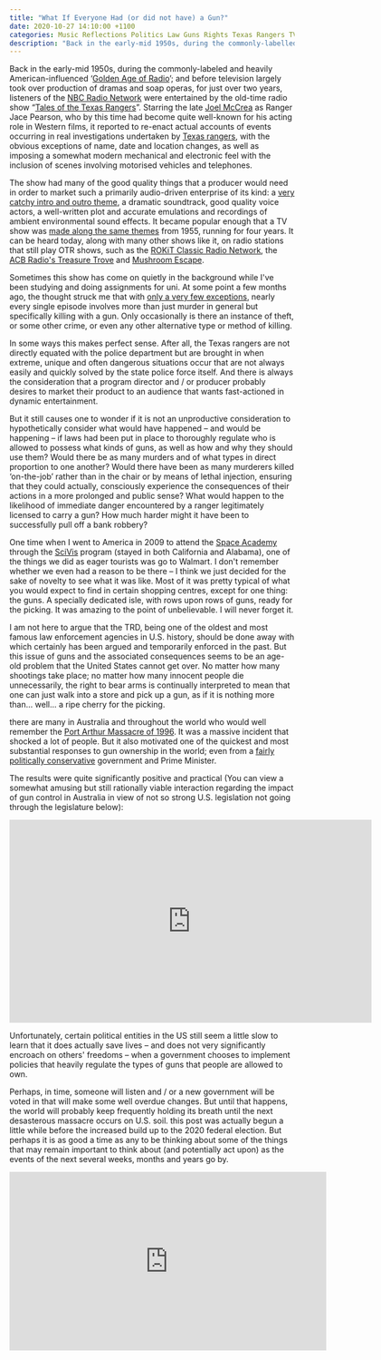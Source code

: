 ```yaml
---
title: "What If Everyone Had (or did not have) a Gun?"
date: 2020-10-27 14:10:00 +1100
categories: Music Reflections Politics Law Guns Rights Texas Rangers TV show series.
description: "Back in the early-mid 1950s, during the commonly-labelled and heavily American-influenced 'Golden Age of Radio'; and before television largely took over production of dramas and soap operas, for just over two years, listeners of the NBC Radio Network were entertained by the old-time radio show..."
---
```


Back in the early-mid 1950s, during the commonly-labeled and heavily American-influenced &lsquo;[Golden Age of Radio](https://www.britannica.com/topic/Golden-Age-of-American-radio)&rsquo;; and before television largely took over production of dramas and soap operas, for just over two years, listeners of the [NBC Radio Network](https://guides.loc.gov/nbc) were entertained by the old-time radio show &ldquo;[Tales of the Texas Rangers](https://www.texasranger.org/wp-content/uploads/2017/07/History-Tales-of-the-Texas-Rangers-II.pdf)&rdquo;.  Starring the late [Joel McCrea](https://www.imdb.com/name/nm0566948/) as Ranger Jace Pearson, who by this time had become quite well-known for his acting role in Western films, it reported to re-enact actual accounts of events occurring in real investigations undertaken by [Texas rangers](https://www.dps.texas.gov/TexasRangers/texasrangershistory.htm), with the obvious exceptions of name, date and location changes, as well as imposing a somewhat modern mechanical and electronic feel with the inclusion of scenes involving motorised vehicles and telephones.

The show had many of the good quality things that a producer would need in order to market such a primarily audio-driven enterprise of its kind: a [very catchy intro and outro theme](https://www.youtube.com/watch?v=j3Zav9qzwzo), a dramatic soundtrack, good quality voice actors, a well-written plot and accurate emulations and recordings of ambient environmental sound effects.  It became popular enough that a TV show was [made along the same themes](https://www.imdb.com/title/tt0047781/) from 1955, running for four years.  It can be heard today, along with many other shows like it, on radio stations that still play OTR shows, such as the [ROKiT Classic Radio Network](https://rokitradio.com/), the [ACB Radio's Treasure Trove](http://www.acbradio.org/trove) and [Mushroom Escape](https://mushroomfm.com/escape).

Sometimes this show has come on quietly in the background while I've been studying and doing assignments for uni.  At some point a few months ago, the thought struck me that with [only a very few exceptions](https://www.youtube.com/watch?v=XN-sL-ymcKQ), nearly every single episode involves more than just murder in general but specifically killing with a gun.  Only occasionally is there an instance of theft, or some other crime, or even any other alternative type or method of killing.

In some ways this makes perfect sense.  After all, the Texas rangers are not directly equated with the police department but are brought in when extreme, unique and often dangerous situations occur that are not always easily and quickly solved by the state police force itself.  And there is always the consideration that a program director and / or producer probably desires to market their product to an audience that wants fast-actioned in dynamic entertainment.

But it still causes one to wonder if it is not an unproductive consideration to hypothetically consider what would have happened &ndash; and would be happening &ndash; if laws had been put in place to thoroughly regulate who is allowed to possess what kinds of guns, as well as how and why they should use them? Would there be as many murders and of what types in direct proportion to one another? Would there have been as many murderers killed &lsquo;on-the-job&rsquo; rather than in the chair or by means of lethal injection, ensuring that they could actually, consciously experience the consequences of their actions in a more prolonged and public sense? What would happen to the likelihood of immediate danger encountered by a ranger legitimately licensed to carry a gun? How much harder might it have been to successfully pull off a bank robbery?

One time when I went to America in 2009 to attend the [Space Academy](https://spacecamp.com/space/academy) through the [SciVis](http://www.scivis.org/) program (stayed in both California and Alabama), one of the things we did as eager tourists was go to Walmart.  I don't remember whether we even had a reason to be there &ndash; I think we just decided for the sake of novelty to see what it was like.  Most of it was pretty typical of what you would expect to find in certain shopping centres, except for one thing: the guns.  A specially dedicated isle, with rows upon rows of guns, ready for the picking.  It was amazing to the point of unbelievable.  I will never forget it.

I am not here to argue that the TRD, being one of the oldest  and most famous law enforcement agencies in U.S. history, should be done away with which certainly has been argued and temporarily enforced in the past.  But this issue of guns and the associated consequences seems to be an age-old problem that the United States cannot get over.  No matter how many shootings take place; no matter how many innocent people die unnecessarily, the right to bear arms is continually interpreted to mean that one can just walk into a store and pick up a gun, as if it is nothing more than... well... a ripe cherry for the picking.

there are many in Australia and throughout the world who would well remember the [Port Arthur Massacre of 1996](https://www.nma.gov.au/defining-moments/resources/port-arthur-massacre).  It was a massive incident that shocked a lot of people.  But it also motivated one of the quickest and most substantial responses to gun ownership in the world; even from a [fairly politically conservative](https://parlinfo.aph.gov.au/parlInfo/search/display/display.w3p;query=Id:%22media/pressrel/2YZI6%22) government and Prime Minister.

The results were quite significantly positive and practical (You can view a somewhat amusing but still rationally viable interaction regarding the impact of gun control in Australia in view of not so strong U.S. legislation not going through the legislature below):
<iframe src="https://player.vimeo.com/video/97417009" width="640" height="358" frameborder="0" allow="autoplay; fullscreen" allowfullscreen></iframe>

Unfortunately, certain political entities in the US still seem a little slow to learn that it does actually save lives &ndash; and does not very significantly encroach on others' freedoms &ndash; when a government chooses to implement policies that heavily regulate the types of guns that people are allowed to own.

Perhaps, in time, someone will listen and / or a new government will be voted in that will make some well overdue changes.  But until that happens, the world will probably keep frequently holding its breath until the next desasterous massacre occurs on U.S. soil.  this post was actually begun a little while before the increased build up to the 2020 federal election.  But perhaps it is as good a time as any to be thinking about some of the things that may remain important to think about (and potentially act upon) as the events of the next several weeks, months and years go by.

<iframe width="560" height="315" src="https://www.youtube.com/embed/2wXnOmXdQvI" frameborder="0" allow="accelerometer; autoplay; clipboard-write; encrypted-media; gyroscope; picture-in-picture" allowfullscreen></iframe>